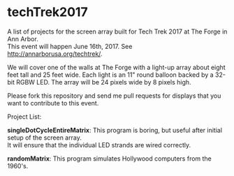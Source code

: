 # techTrek2017

A list of projects for the screen array built for Tech Trek 2017 at The Forge in Ann Arbor.  
This event will happen June 16th, 2017.  See http://annarborusa.org/techtrek/.

We will cover one of the walls at The Forge with a light-up array about eight feet tall and 25 feet wide.
Each light is an 11" round balloon backed by a 32-bit RGBW LED.  The array will be 24 pixels wide by 8 pixels high.

Please fork this repository and send me pull requests for displays that you want to contribute to this event.

Project List:

**singleDotCycleEntireMatrix**:  This program is boring, but useful after initial setup of the screen array.  
It will ensure that the individual LED strands are wired correctly.

**randomMatrix**: This program simulates Hollywood computers from the 1960's.

